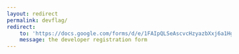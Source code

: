 ```yaml
---
layout: redirect
permalink: devflag/
redirect:
	to: 'https://docs.google.com/forms/d/e/1FAIpQLSeAscvcHzyazbXxj6a1HgagfMzWXcBH32e-_eaCo1LxsSV0jg/viewform'
	message: the developer registration form
---
```

